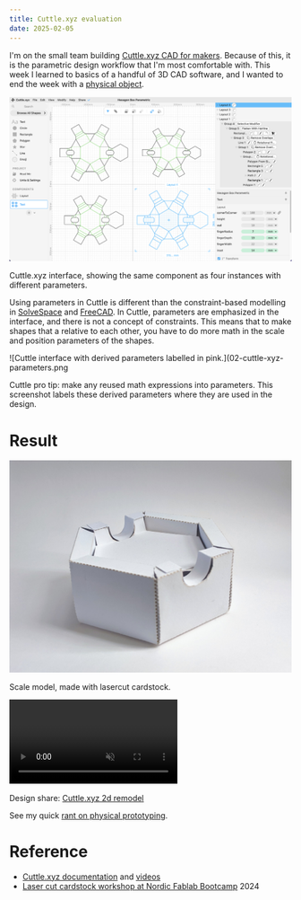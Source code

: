 ```yaml
---
title: Cuttle.xyz evaluation
date: 2025-02-05
---
```


I'm on the small team building [Cuttle.xyz CAD for makers](https://cuttle.xyz). Because of this, it is the parametric design workflow that I'm most comfortable with. This week I learned to basics of a handful of 3D CAD software, and I wanted to end the week with a [physical object](cardboard-aided-design.md).

![Cuttle.xyz interface.](02-cuttle-xyz-interface.png)

Cuttle.xyz interface, showing the same component as four instances with different parameters.

Using parameters in Cuttle is different than the constraint-based modelling in [SolveSpace](02-solvespace.md) and [FreeCAD](02-freecad.md). In Cuttle, parameters are emphasized in the interface, and there is not a concept of constraints. This means that to make shapes that a relative to each other, you have to do more math in the scale and position parameters of the shapes.

![Cuttle interface with derived parameters labelled in pink.](02-cuttle-xyz-parameters.png

Cuttle pro tip: make any reused math expressions into parameters. This screenshot labels these derived parameters where they are used in the design.

# Result

![Hex box prototype.](cardboard-aided-design-player.jpg)

Scale model, made with lasercut cardstock.

<video src="cardboard-aided-design-player-token.mp4" autoplay muted loop></video>

Design share: [Cuttle.xyz 2d remodel](https://cuttle.xyz/@forresto/Hexagon-Box-Parametric-65WPuv1YGPgR)

See my quick [rant on physical prototyping](cardboard-aided-design.md).

# Reference

* [Cuttle.xyz documentation](https://cuttle.xyz/learn/getting-started-with-scripting) and [videos](https://cuttle.xyz/learn/video-tutorials)
* [Laser cut cardstock workshop at Nordic Fablab Bootcamp](https://nordicfablabs.gitlab.io/nordic_fablabs_bootcamp_2024/workshops/cuttlexyz/) 2024
